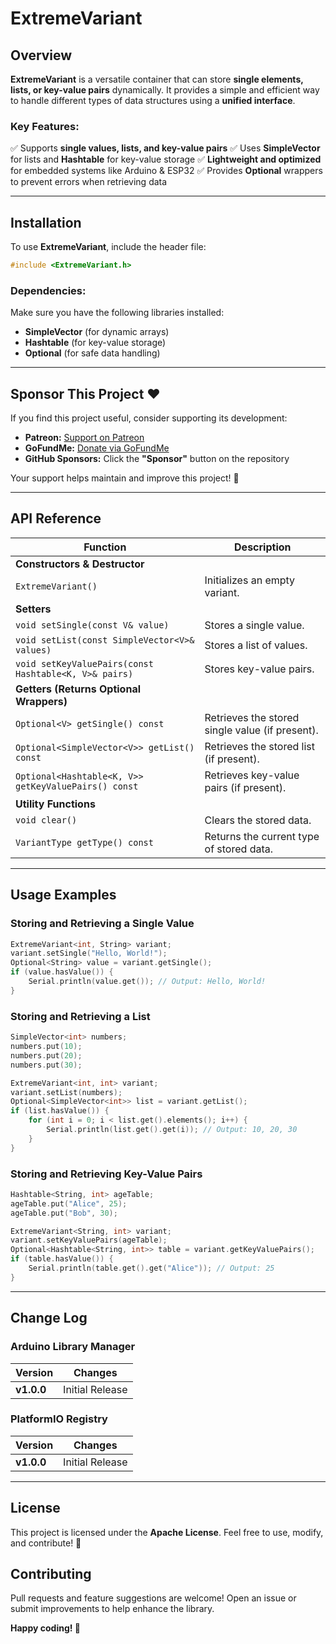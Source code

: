 # ExtremeVariant

## Overview
**ExtremeVariant** is a versatile container that can store **single elements, lists, or key-value pairs** dynamically. It provides a simple and efficient way to handle different types of data structures using a **unified interface**.

### Key Features:
✅ Supports **single values, lists, and key-value pairs**
✅ Uses **SimpleVector** for lists and **Hashtable** for key-value storage
✅ **Lightweight and optimized** for embedded systems like Arduino & ESP32
✅ Provides **Optional** wrappers to prevent errors when retrieving data

---

## Installation
To use **ExtremeVariant**, include the header file:
```cpp
#include <ExtremeVariant.h>
```

### Dependencies:
Make sure you have the following libraries installed:
- **SimpleVector** (for dynamic arrays)
- **Hashtable** (for key-value storage)
- **Optional** (for safe data handling)

---

## Sponsor This Project ❤️
If you find this project useful, consider supporting its development:
- **Patreon:** [Support on Patreon](https://www.patreon.com/posts/122298248)
- **GoFundMe:** [Donate via GoFundMe](https://gofund.me/923e5f10)
- **GitHub Sponsors:** Click the **"Sponsor"** button on the repository

Your support helps maintain and improve this project! 🚀

---

## API Reference
| Function | Description |
|----------|------------|
| **Constructors & Destructor** | |
| `ExtremeVariant()` | Initializes an empty variant. |
| **Setters** | |
| `void setSingle(const V& value)` | Stores a single value. |
| `void setList(const SimpleVector<V>& values)` | Stores a list of values. |
| `void setKeyValuePairs(const Hashtable<K, V>& pairs)` | Stores key-value pairs. |
| **Getters (Returns Optional Wrappers)** | |
| `Optional<V> getSingle() const` | Retrieves the stored single value (if present). |
| `Optional<SimpleVector<V>> getList() const` | Retrieves the stored list (if present). |
| `Optional<Hashtable<K, V>> getKeyValuePairs() const` | Retrieves key-value pairs (if present). |
| **Utility Functions** | |
| `void clear()` | Clears the stored data. |
| `VariantType getType() const` | Returns the current type of stored data. |

---

## Usage Examples

### **Storing and Retrieving a Single Value**
```cpp
ExtremeVariant<int, String> variant;
variant.setSingle("Hello, World!");
Optional<String> value = variant.getSingle();
if (value.hasValue()) {
    Serial.println(value.get()); // Output: Hello, World!
}
```

### **Storing and Retrieving a List**
```cpp
SimpleVector<int> numbers;
numbers.put(10);
numbers.put(20);
numbers.put(30);

ExtremeVariant<int, int> variant;
variant.setList(numbers);
Optional<SimpleVector<int>> list = variant.getList();
if (list.hasValue()) {
    for (int i = 0; i < list.get().elements(); i++) {
        Serial.println(list.get().get(i)); // Output: 10, 20, 30
    }
}
```

### **Storing and Retrieving Key-Value Pairs**
```cpp
Hashtable<String, int> ageTable;
ageTable.put("Alice", 25);
ageTable.put("Bob", 30);

ExtremeVariant<String, int> variant;
variant.setKeyValuePairs(ageTable);
Optional<Hashtable<String, int>> table = variant.getKeyValuePairs();
if (table.hasValue()) {
    Serial.println(table.get().get("Alice")); // Output: 25
}
```

---

## Change Log

### **Arduino Library Manager**
| Version | Changes |
|---------|---------|
| **v1.0.0** | Initial Release |

### **PlatformIO Registry**
| Version | Changes |
|---------|---------|
| **v1.0.0** | Initial Release |

---

## License
This project is licensed under the **Apache License**. Feel free to use, modify, and contribute! 🚀

## Contributing
Pull requests and feature suggestions are welcome! Open an issue or submit improvements to help enhance the library.

**Happy coding! 🎯**

